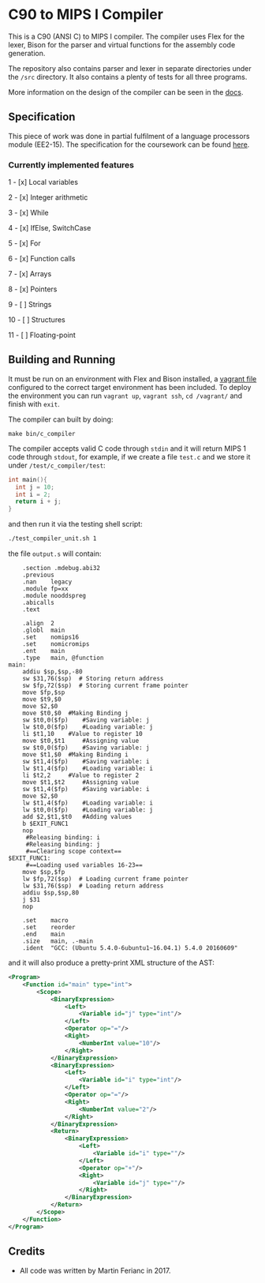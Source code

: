 # C90 to MIPS I Compiler
This is a C90 (ANSI C) to MIPS I compiler. The compiler uses Flex for the lexer, Bison for the parser and virtual functions for the assembly code generation.

The repository also contains parser and lexer in separate directories under the `/src` directory. It also contains a plenty of tests for all three programs. 

More information on the design of the compiler can be seen in the [docs](/doc/README.md).

## Specification
This piece of work was done in partial fulfilment of a language processors module (EE2-15). The specification for the coursework can be found [here](https://github.com/LangProc/langproc-2016-cw).

### Currently implemented features

1 - [x] Local variables

2 - [x] Integer arithmetic

3 - [x] While

4 - [x] IfElse, SwitchCase

5 - [x] For

6 - [x] Function calls

7 - [x] Arrays

8 - [x] Pointers

9 - [ ] Strings

10 - [ ] Structures

11 - [ ] Floating-point

## Building and Running
It must be run on an environment with Flex and Bison installed, a [vagrant file](Vagrantfile) configured to the correct target environment has been included. To deploy the environment you can run `vagrant up`, `vagrant ssh`, `cd /vagrant/` and finish with `exit`.

The compiler can built by doing:
```
make bin/c_compiler
```

The compiler accepts valid C code through `stdin` and it will return MIPS 1 code through `stdout`, for example, if we create a file `test.c` and we store it under `/test/c_compiler/test`:
```C
int main(){
  int j = 10;
  int i = 2;
  return i + j;
}
```
and then run it via the testing shell script:

```bash
./test_compiler_unit.sh 1
```

the file `output.s` will contain:
```assembly
	.section .mdebug.abi32
	.previous
	.nan	legacy
	.module	fp=xx
	.module	nooddspreg
	.abicalls
	.text

	.align	2
	.globl	main
	.set	nomips16
	.set	nomicromips
	.ent	main
	.type	main, @function
main:
	addiu $sp,$sp,-80
	sw $31,76($sp)	# Storing return address
	sw $fp,72($sp)	# Storing current frame pointer
	move $fp,$sp
	move $t9,$0
	move $2,$0
	move $t0,$0	 #Making Binding j
	sw $t0,0($fp)	 #Saving variable: j
	lw $t0,0($fp)	 #Loading variable: j
	li $t1,10	 #Value to register 10
	move $t0,$t1	 #Assigning value 
	sw $t0,0($fp)	 #Saving variable: j
	move $t1,$0	 #Making Binding i
	sw $t1,4($fp)	 #Saving variable: i
	lw $t1,4($fp)	 #Loading variable: i
	li $t2,2	 #Value to register 2
	move $t1,$t2	 #Assigning value 
	sw $t1,4($fp)	 #Saving variable: i
	move $2,$0
	lw $t1,4($fp)	 #Loading variable: i
	lw $t0,0($fp)	 #Loading variable: j
	add $2,$t1,$t0	 #Adding values 
	b $EXIT_FUNC1
	nop
	 #Releasing binding: i
	 #Releasing binding: j
	 #==Clearing scope context==
$EXIT_FUNC1:
	 #==Loading used variables 16-23==
	move $sp,$fp
	lw $fp,72($sp)	# Loading current frame pointer
	lw $31,76($sp)	# Loading return address
	addiu $sp,$sp,80
	j $31
	nop

	.set	macro
	.set	reorder
	.end	main
	.size	main, .-main
	.ident	"GCC: (Ubuntu 5.4.0-6ubuntu1~16.04.1) 5.4.0 20160609"
```
and it will also produce a pretty-print XML structure of the AST:

```xml
<Program>
    <Function id="main" type="int">
        <Scope>
            <BinaryExpression>
                <Left>
                    <Variable id="j" type="int"/>
                </Left>
                <Operator op="="/>
                <Right>
                    <NumberInt value="10"/>
                </Right>
            </BinaryExpression>
            <BinaryExpression>
                <Left>
                    <Variable id="i" type="int"/>
                </Left>
                <Operator op="="/>
                <Right>
                    <NumberInt value="2"/>
                </Right>
            </BinaryExpression>
            <Return>
                <BinaryExpression>
                    <Left>
                        <Variable id="i" type=""/>
                    </Left>
                    <Operator op="+"/>
                    <Right>
                        <Variable id="j" type=""/>
                    </Right>
                </BinaryExpression>
            </Return>
        </Scope>
    </Function>
</Program>
```

## Credits
- All code was written by Martin Ferianc in 2017.

